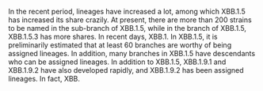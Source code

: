 In the recent period, lineages have increased a lot, among which XBB.1.5 has increased its share crazily. At present, there are more than 200 strains to be named in the sub-branch of XBB.1.5, while in the branch of XBB.1.5, XBB.1.5.3 has more shares. In recent days, XBB.1. In XBB.1.5, it is preliminarily estimated that at least 60 branches are worthy of being assigned lineages. In addition, many branches in XBB.1.5 have descendants who can be assigned lineages. In addition to XBB.1.5, XBB.1.9.1 and XBB.1.9.2 have also developed rapidly, and XBB.1.9.2 has been assigned lineages. In fact, XBB.
